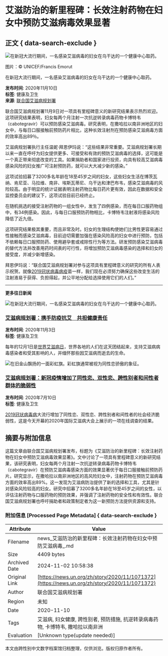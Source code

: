 # 艾滋防治的新里程碑：长效注射药物在妇女中预防艾滋病毒效果显著

## 正文 { data-search-exclude }


![在新冠大流行期间，一名感染艾滋病毒的妇女在乌干达的一个健康中心取药。](https://global.unitednations.entermediadb.net/assets/mediadb/services/module/asset/downloads/preset/Libraries/Production+Library/08-10-2020_UNICEF-I358254_Uganda_HIV.jpg/image1024x768.jpg)

图片：© UNICEF/Francis Emorut

在新冠大流行期间，一名感染艾滋病毒的妇女在乌干达的一个健康中心取药。

**发布时间**: 2020年11月10日  
**标签**: 健康及卫生  
**来源**: [联合国艾滋病规划署](https://www.unaids.org/en)  

联合国艾滋病规划署11月9日对一项具有里程碑意义的新研究结果表示热烈欢迎。这项研究结果表明，妇女每两个月注射一次抗逆转录病毒药物卡博特韦（cabotegravir）可以预防感染艾滋病毒。研究表明，在撒哈拉以南非洲地区的妇女中，与每日口服接触前预防药片相比，这种长效注射剂在预防感染艾滋病毒方面的效率高出89％。

艾滋病规划署执行主任温妮·拜恩伊玛说：“这些结果非常重要。艾滋病规划署长期以来一直在呼吁为妇女提供更多、可接受和有效的预防艾滋病毒的选择，这可能是一个真正带来彻底改变的工具。如果捐助者和国家进行投资，向具有较高艾滋病毒感染风险的妇女推广可注射预防药，就可以大大减少新的感染。”

这项试验招募了3200多名年龄在18至45岁之间的妇女，这些妇女生活在博茨瓦纳、肯尼亚、马拉维、南非、埃斯瓦蒂尼、乌干达和津巴布韦，感染艾滋病毒的风险较高。由于明显的统计证据表明注射药物比每日药片更有效，因此在数据和安全监控委员会的建议下，这项试验目前已经终止。

在随机挑选的接受注射药物的一组女性中，发生了四例感染，而在每日口服药物组中，有34例感染。因此，与每日口服预防药物相比，卡博特韦注射液将感染风险降低了近九倍。

这项研究结果极其重要，而且非常及时。妇女的生理结构使她们比男性更容易通过性接触而感染艾滋病毒，目前迫切需要加强在感染风险高的妇女中进行预防，包括不依赖每日口服预防药、使用避孕套或戒除性行为等方法。研发预防感染艾滋病毒的替代方法并改善用药时间表的可行性，将增加预防艾滋病毒感染的选择和妇女的接受度，并减少新增感染。

拜恩伊玛说：“联合国艾滋病规划署对参与这项具有里程碑意义的研究的所有人表示祝贺。就像[2019冠状病毒病疫](https://www.un.org/zh/coronavirus)苗一样，我们现在必须努力确保这些改变生活的注射液易于获得、负担得起，并公平地分配给选择使用它们的人们。”

---

**更多往日新闻**

![在新冠大流行期间，一名感染艾滋病毒的妇女在乌干达的一个健康中心取药。](https://global.unitednations.entermediadb.net/assets/mediadb/services/module/asset/downloads/preset/Libraries/Production+Library/08-10-2020_UNICEF-I358254_Uganda_HIV.jpg/image350x235cropped.jpg)

### [艾滋病规划署：携手防疫抗艾　共担健康责任](https://www.un.org/zh/story/2020/11/1070762)

**发布时间**: 2020年11月3日  
**标签**: 健康及卫生  

每年的12月1日是[世界艾滋病日](https://www.un.org/zh/observances/world-aids-day)，世界各地的人们在这天团结起来，支持艾滋病病毒感染者和受其影响的人，并缅怀那些因艾滋病而逝去的生命。

![在旧金山飘扬的一面彩虹旗。彩虹旗通常被视为同性恋骄傲的象征。](https://global.unitednations.entermediadb.net/assets/mediadb/services/module/asset/downloads/preset/assets/2012/10/15723/image350x235cropped.jpg)

### [艾滋病规划署：新冠疫情增加了同性恋、双性恋、跨性别者和间性者群体的脆弱性](https://www.un.org/zh/story/2020/07/1061871)

**发布时间**: 2020年7月10日  
**标签**: 健康及卫生  

[2019冠状病毒病](https://www.un.org/zh/coronavirus)大流行增加了同性恋、双性恋、跨性别者和间性者的社会经济脆弱性，这是今天开幕的2020年国际艾滋病大会上展示的一项在线调查的结果。

## 摘要与附加信息

<!-- tcd_abstract -->
这篇文章由联合国艾滋病规划署发布，标题为《艾滋防治的新里程碑：长效注射药物在妇女中预防艾滋病毒效果显著》。文中讨论了一项具有里程碑意义的新研究结果，该研究表明，妇女每两个月注射一次抗逆转录病毒药物卡博特韦（cabotegravir）在预防艾滋病毒感染方面的效果显著优于每日口服接触前预防药片。研究显示，在撒哈拉以南非洲地区的高风险妇女中，注射药物在预防艾滋病毒方面的效率高出89%。这一发现为艾滋病防治提供了新的选择和工具，尤其是针对感染风险较高的妇女。研究中招募了3200多名年龄在18至45岁之间的女性，以评估注射药物与口服药物的预防效果，并强调了注射药物的安全性和有效性。联合国艾滋病规划署也呼吁捐助者和政策制定者为这一新预防方法提供资源和支持。
<!-- tcd_abstract_end -->

### 附加信息 [Processed Page Metadata] { data-search-exclude }

| Attribute       | Value                                  |
|-----------------|----------------------------------------|
| Filename        | news_艾滋防治的新里程碑：长效注射药物在妇女中预防艾滋病毒_.md                             |
| Size            | 4409 bytes                           |
| Archived Date   | 2024-11-02 10:58:38                             |
| Original Link   | [https://news.un.org/zh/story/2020/11/1071372](https://news.un.org/zh/story/2020/11/1071372)                       |
| Author          | 联合国艾滋病规划署                               |
| Region          | 未知                               |
| Date            | 2020-11-10                                 |
| Tags            | 艾滋病, 妇女健康, 跨性别者, 预防措施, 抗逆转录病毒药物, 卡博特韦, 撒哈拉以南非洲                                 |
| Evaluation            | [Unknown type(update needed)]                                 |
<!-- tcd_table_end -->

本文由跨性别中文数字档案馆归档整理，仅供浏览。版权归原作者所有。

